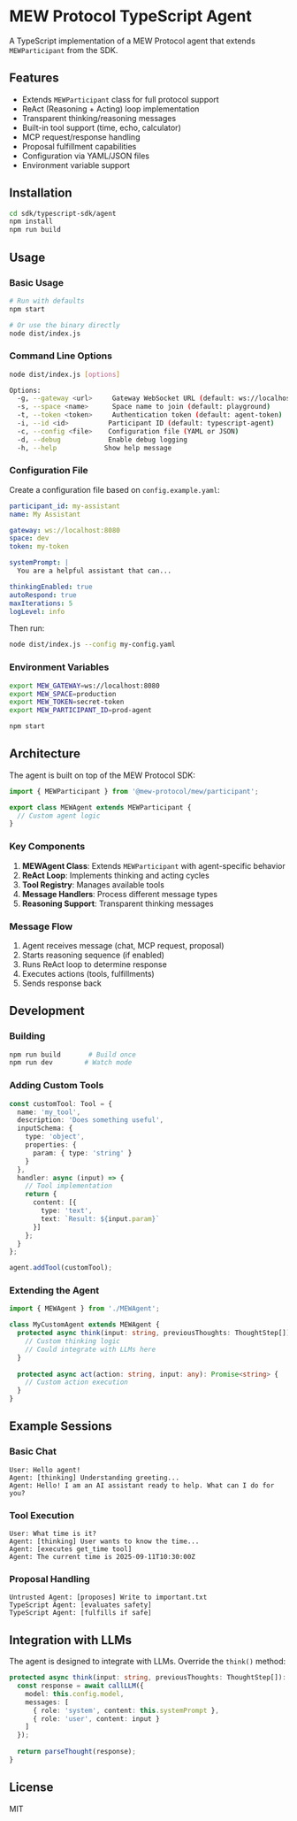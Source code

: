 # MEW Protocol TypeScript Agent

A TypeScript implementation of a MEW Protocol agent that extends `MEWParticipant` from the SDK.

## Features

- Extends `MEWParticipant` class for full protocol support
- ReAct (Reasoning + Acting) loop implementation
- Transparent thinking/reasoning messages
- Built-in tool support (time, echo, calculator)
- MCP request/response handling
- Proposal fulfillment capabilities
- Configuration via YAML/JSON files
- Environment variable support

## Installation

```bash
cd sdk/typescript-sdk/agent
npm install
npm run build
```

## Usage

### Basic Usage

```bash
# Run with defaults
npm start

# Or use the binary directly
node dist/index.js
```

### Command Line Options

```bash
node dist/index.js [options]

Options:
  -g, --gateway <url>     Gateway WebSocket URL (default: ws://localhost:8080)
  -s, --space <name>      Space name to join (default: playground)
  -t, --token <token>     Authentication token (default: agent-token)
  -i, --id <id>          Participant ID (default: typescript-agent)
  -c, --config <file>    Configuration file (YAML or JSON)
  -d, --debug            Enable debug logging
  -h, --help            Show help message
```

### Configuration File

Create a configuration file based on `config.example.yaml`:

```yaml
participant_id: my-assistant
name: My Assistant

gateway: ws://localhost:8080
space: dev
token: my-token

systemPrompt: |
  You are a helpful assistant that can...

thinkingEnabled: true
autoRespond: true
maxIterations: 5
logLevel: info
```

Then run:

```bash
node dist/index.js --config my-config.yaml
```

### Environment Variables

```bash
export MEW_GATEWAY=ws://localhost:8080
export MEW_SPACE=production
export MEW_TOKEN=secret-token
export MEW_PARTICIPANT_ID=prod-agent

npm start
```

## Architecture

The agent is built on top of the MEW Protocol SDK:

```typescript
import { MEWParticipant } from '@mew-protocol/mew/participant';

export class MEWAgent extends MEWParticipant {
  // Custom agent logic
}
```

### Key Components

1. **MEWAgent Class**: Extends `MEWParticipant` with agent-specific behavior
2. **ReAct Loop**: Implements thinking and acting cycles
3. **Tool Registry**: Manages available tools
4. **Message Handlers**: Process different message types
5. **Reasoning Support**: Transparent thinking messages

### Message Flow

1. Agent receives message (chat, MCP request, proposal)
2. Starts reasoning sequence (if enabled)
3. Runs ReAct loop to determine response
4. Executes actions (tools, fulfillments)
5. Sends response back

## Development

### Building

```bash
npm run build       # Build once
npm run dev        # Watch mode
```

### Adding Custom Tools

```typescript
const customTool: Tool = {
  name: 'my_tool',
  description: 'Does something useful',
  inputSchema: {
    type: 'object',
    properties: {
      param: { type: 'string' }
    }
  },
  handler: async (input) => {
    // Tool implementation
    return {
      content: [{
        type: 'text',
        text: `Result: ${input.param}`
      }]
    };
  }
};

agent.addTool(customTool);
```

### Extending the Agent

```typescript
import { MEWAgent } from './MEWAgent';

class MyCustomAgent extends MEWAgent {
  protected async think(input: string, previousThoughts: ThoughtStep[]): Promise<ThoughtStep> {
    // Custom thinking logic
    // Could integrate with LLMs here
  }
  
  protected async act(action: string, input: any): Promise<string> {
    // Custom action execution
  }
}
```

## Example Sessions

### Basic Chat

```
User: Hello agent!
Agent: [thinking] Understanding greeting...
Agent: Hello! I am an AI assistant ready to help. What can I do for you?
```

### Tool Execution

```
User: What time is it?
Agent: [thinking] User wants to know the time...
Agent: [executes get_time tool]
Agent: The current time is 2025-09-11T10:30:00Z
```

### Proposal Handling

```
Untrusted Agent: [proposes] Write to important.txt
TypeScript Agent: [evaluates safety]
TypeScript Agent: [fulfills if safe]
```

## Integration with LLMs

The agent is designed to integrate with LLMs. Override the `think()` method:

```typescript
protected async think(input: string, previousThoughts: ThoughtStep[]): Promise<ThoughtStep> {
  const response = await callLLM({
    model: this.config.model,
    messages: [
      { role: 'system', content: this.systemPrompt },
      { role: 'user', content: input }
    ]
  });
  
  return parseThought(response);
}
```

## License

MIT
